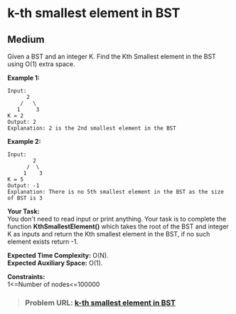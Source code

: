 # **k-th smallest element in BST**

## **Medium**

Given a BST and an integer K. Find the Kth Smallest element in the BST using O(1) extra space.

**Example 1:**

```
Input:
      2
    /   \
   1     3
K = 2
Output: 2
Explanation: 2 is the 2nd smallest element in the BST

```

**Example 2:**

```
Input:
        2
      /  \
     1    3
K = 5
Output: -1
Explanation: There is no 5th smallest element in the BST as the size of BST is 3
```

**Your Task:**  
You don't need to read input or print anything. Your task is to complete the function **KthSmallestElement()** which takes the root of the BST and integer K as inputs and return the Kth smallest element in the BST, if no such element exists return -1.

**Expected Time Complexity:** O(N).  
**Expected Auxiliary Space:** O(1).

**Constraints:**  
1&lt;=Number of nodes&lt;=100000

> ### **Problem URL: [k-th smallest element in BST](https://practice.geeksforgeeks.org/problems/find-k-th-smallest-element-in-bst/1)**
